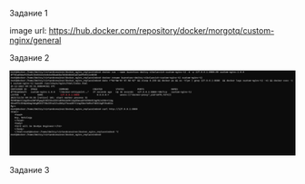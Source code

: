 Задание 1

image url: https://hub.docker.com/repository/docker/morgotq/custom-nginx/general

Задание 2

![img.png](img.png)

Задание 3

